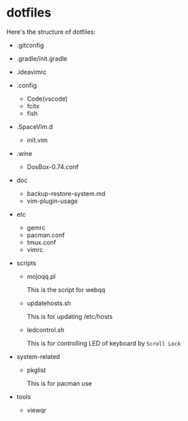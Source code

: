 # dotfiles

Here's the structure of dotfiles:

- .gitconfig
- .gradle/init.gradle
- .ideavimrc
- .config
    - Code(vscode)
    - fcitx
    - fish
- .SpaceVim.d
    - init.vim
- .wine
    - DosBox-0.74.conf
- doc
    - backup-restore-system.md
    - vim-plugin-usage

- etc
    - gemrc
    - pacman.conf
    - tmux.conf
    - vimrc
- scripts
    - mojoqq.pl

        This is the script for webqq

    - updatehosts.sh

        This is for updating /etc/hosts

    - ledcontrol.sh

        This is for controlling LED of keyboard by `Scroll Lock` 
- system-related
    - pkglist
        
        This is for pacman use

- tools
    - viewqr
